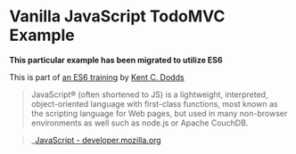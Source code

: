# Vanilla JavaScript TodoMVC Example

**This particular example has been migrated to utilize ES6**

This is part of [an ES6 training](bit.ly/es6-intro-slides) by [Kent C. Dodds](https://twitter.com/kentcdodds)

> JavaScript® (often shortened to JS) is a lightweight, interpreted, object-oriented language with first-class functions, most known as the scripting language for Web pages, but used in many non-browser environments as well such as node.js or Apache CouchDB.

> _[JavaScript - developer.mozilla.org](http://developer.mozilla.org/en-US/docs/JavaScript)
